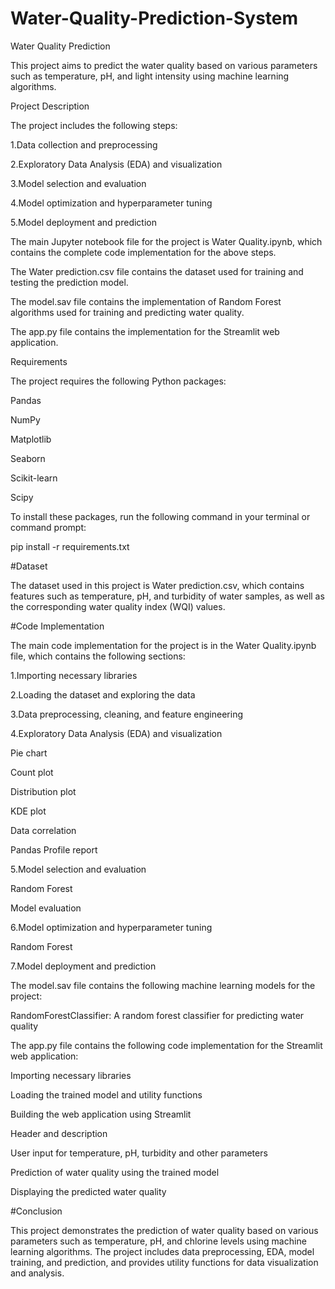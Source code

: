 # Water-Quality-Prediction-System

Water Quality Prediction

This project aims to predict the water quality based on various parameters such as temperature, pH, and light intensity using machine learning algorithms.

Project Description

The project includes the following steps:

1.Data collection and preprocessing

2.Exploratory Data Analysis (EDA) and visualization

3.Model selection and evaluation

4.Model optimization and hyperparameter tuning

5.Model deployment and prediction

The main Jupyter notebook file for the project is Water Quality.ipynb, which contains the complete code implementation for the above steps.

The Water prediction.csv file contains the dataset used for training and testing the prediction model.

The model.sav file contains the implementation of Random Forest algorithms used for training and predicting water quality.

The app.py file contains the implementation for the Streamlit web application.

Requirements

The project requires the following Python packages:

Pandas

NumPy

Matplotlib

Seaborn

Scikit-learn

Scipy

To install these packages, run the following command in your terminal or command prompt:

pip install -r requirements.txt

#Dataset

The dataset used in this project is Water prediction.csv, which contains features such as temperature, pH, and turbidity of water samples, as well as the corresponding water quality index (WQI) values.

#Code Implementation

The main code implementation for the project is in the Water Quality.ipynb file, which contains the following sections:

1.Importing necessary libraries

2.Loading the dataset and exploring the data

3.Data preprocessing, cleaning, and feature engineering

4.Exploratory Data Analysis (EDA) and visualization

   Pie chart
   
   Count plot
   
   Distribution plot
   
   KDE plot
   
   Data correlation
   
   Pandas Profile report
   
5.Model selection and evaluation

   Random Forest
   
   Model evaluation
   
6.Model optimization and hyperparameter tuning

   Random Forest
   
7.Model deployment and prediction

The model.sav file contains the following machine learning models for the project:

RandomForestClassifier: A random forest classifier for predicting water quality

The app.py file contains the following code implementation for the Streamlit web application:

Importing necessary libraries

Loading the trained model and utility functions

Building the web application using Streamlit

Header and description

User input for temperature, pH, turbidity and other parameters

Prediction of water quality using the trained model

Displaying the predicted water quality

#Conclusion

This project demonstrates the prediction of water quality based on various parameters such as temperature, pH, and chlorine levels using machine learning algorithms. The project includes data preprocessing, EDA, model training, and prediction, and provides utility functions for data visualization and analysis.
